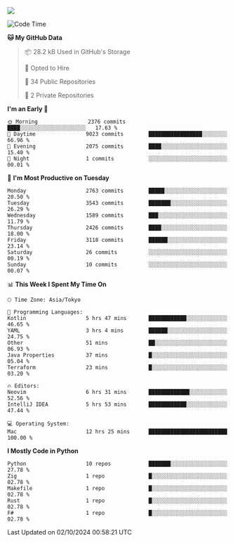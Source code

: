 ![](https://komarev.com/ghpvc/?username=kitagawa-hr)

<!--START_SECTION:waka-->
![Code Time](http://img.shields.io/badge/Code%20Time-1%2C087%20hrs%2045%20mins-blue)

**🐱 My GitHub Data** 

> 📦 28.2 kB Used in GitHub's Storage 
 > 
> 💼 Opted to Hire
 > 
> 📜 34 Public Repositories 
 > 
> 🔑 2 Private Repositories 
 > 
**I'm an Early 🐤** 

```text
🌞 Morning                2376 commits        ████░░░░░░░░░░░░░░░░░░░░░   17.63 % 
🌆 Daytime                9023 commits        █████████████████░░░░░░░░   66.96 % 
🌃 Evening                2075 commits        ████░░░░░░░░░░░░░░░░░░░░░   15.40 % 
🌙 Night                  1 commits           ░░░░░░░░░░░░░░░░░░░░░░░░░   00.01 % 
```
📅 **I'm Most Productive on Tuesday** 

```text
Monday                   2763 commits        █████░░░░░░░░░░░░░░░░░░░░   20.50 % 
Tuesday                  3543 commits        ███████░░░░░░░░░░░░░░░░░░   26.29 % 
Wednesday                1589 commits        ███░░░░░░░░░░░░░░░░░░░░░░   11.79 % 
Thursday                 2426 commits        ████░░░░░░░░░░░░░░░░░░░░░   18.00 % 
Friday                   3118 commits        ██████░░░░░░░░░░░░░░░░░░░   23.14 % 
Saturday                 26 commits          ░░░░░░░░░░░░░░░░░░░░░░░░░   00.19 % 
Sunday                   10 commits          ░░░░░░░░░░░░░░░░░░░░░░░░░   00.07 % 
```


📊 **This Week I Spent My Time On** 

```text
🕑︎ Time Zone: Asia/Tokyo

💬 Programming Languages: 
Kotlin                   5 hrs 47 mins       ████████████░░░░░░░░░░░░░   46.65 % 
YAML                     3 hrs 4 mins        ██████░░░░░░░░░░░░░░░░░░░   24.75 % 
Other                    51 mins             ██░░░░░░░░░░░░░░░░░░░░░░░   06.93 % 
Java Properties          37 mins             █░░░░░░░░░░░░░░░░░░░░░░░░   05.04 % 
Terraform                23 mins             █░░░░░░░░░░░░░░░░░░░░░░░░   03.20 % 

🔥 Editors: 
Neovim                   6 hrs 31 mins       █████████████░░░░░░░░░░░░   52.56 % 
IntelliJ IDEA            5 hrs 53 mins       ████████████░░░░░░░░░░░░░   47.44 % 

💻 Operating System: 
Mac                      12 hrs 25 mins      █████████████████████████   100.00 % 
```

**I Mostly Code in Python** 

```text
Python                   10 repos            ███████░░░░░░░░░░░░░░░░░░   27.78 % 
Zig                      1 repo              █░░░░░░░░░░░░░░░░░░░░░░░░   02.78 % 
Makefile                 1 repo              █░░░░░░░░░░░░░░░░░░░░░░░░   02.78 % 
Rust                     1 repo              █░░░░░░░░░░░░░░░░░░░░░░░░   02.78 % 
F#                       1 repo              █░░░░░░░░░░░░░░░░░░░░░░░░   02.78 % 
```




 Last Updated on 02/10/2024 00:58:21 UTC
<!--END_SECTION:waka-->
